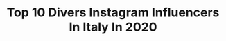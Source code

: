 ---
title: Top 10 Divers Instagram Influencers In Italy In 2020
description: >-
  Find top divers Instagram influencers in Italy in 2020. Most popular hashtags: #mood # #tuttoandr #outfit.
platform: Instagram
profiles:
  - username: "maryamcheriff"
    fullname: >-
      Maryam Cherif
    location: "Italy"
    followers: 349384
    engagement: 1441
    commentsToLikes: 0.020477
    id: ck8wd13azd9p10j78ujz2jdi6
    verified: false
    hashtags: "#techno, #dance, #hiphopdance, #technogirl"
  - username: "giannibismark"
    fullname: >-
      Gianni Bismark
    location: "Italy"
    followers: 131571
    engagement: 1833
    commentsToLikes: 0.019476
    id: ckaouanq5zjgs0i78cq0cdklu
    verified: true
    hashtags: ""
  - username: "lalenetta"
    fullname: >-
      Elena - EMS the travel girl
    location: "Italy"
    followers: 25199
    engagement: 328
    commentsToLikes: 0.163392
    id: ck8tae3rcrdyp0j785kboi5r6
    verified: false
    hashtags: "#morocco, #porta, #underwater, #shellworld"
  - username: "raffaellamennoia"
    fullname: >-
      RAFFAELLA MENNOIA
    location: "Italy"
    followers: 733691
    engagement: 181
    commentsToLikes: 0.050124
    id: ck5bvn5wgjzrg0i11oowfz70s
    verified: true
    hashtags: "#lapenadicertedonne, #serenit, #intelligenza, #bonta"
  - username: "debsmadness"
    fullname: >-
      DEBORA CASTELLANO
    location: "Italy"
    followers: 68262
    engagement: 146
    commentsToLikes: 0.085165
    id: ck0u8t01d89fu0i19pdlh52yi
    verified: false
    hashtags: "#vintagefendi, #quarantenatime, #vintageshop, #vintageclothing"
  - username: "fotogiordano"
    fullname: >-
      Francesco Giordano
    location: "Italy"
    followers: 25689
    engagement: 338
    commentsToLikes: 0.028232
    id: ck6uejovbrbk40j71u1nbni0a
    verified: false
    hashtags: ""
  - username: "chiarapellacanii"
    fullname: >-
      Chiara
    location: "Italy"
    followers: 6472
    engagement: 1255
    commentsToLikes: 0.014555
    id: ck55lpqsi24fk0i11k68tfz45
    verified: false
    hashtags: "#daretocreate, #staystrong, #homesweethome, #plymouth"
  - username: "latendainsalotto"
    fullname: >-
      La tenda in salotto
    location: "Italy"
    followers: 36682
    engagement: 1342
    commentsToLikes: 0.069158
    id: ck8t4mjlo7b590j78zxqvjigg
    verified: false
    hashtags: "#createinsiemeconplaydoh, #adv, #lalgoritmodellaliberta, #ad"
  - username: "emidiving"
    fullname: >-
      Noemi Batki
    location: "Italy"
    followers: 8186
    engagement: 499
    commentsToLikes: 0.026305
    id: ck0vv4ayvnhez0i190yo2ufn5
    verified: true
    hashtags: "#resilienza, #flag4life, #giorno62, #roadtotokyo"
  - username: "pesceincucina"
    fullname: >-
      La cucina di pesce online
    location: "Italy"
    followers: 15348
    engagement: 584
    commentsToLikes: 0.182170
    id: ck5hpck3hr4r80i11hrpl915t
    verified: false
    hashtags: "#pescesanpietro, #cavolonero, #crostacei, #oliocottura"
---
